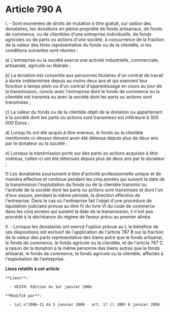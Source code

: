 # Article 790 A

I. - Sont exonérées de droits de mutation à titre gratuit, sur option des donataires, les donations en pleine propriété de
fonds artisanaux, de fonds de commerce, ou de clientèles d'une entreprise individuelle, de fonds agricoles ou de parts ou
actions d'une société, à concurrence de la fraction de la valeur des titres représentative du fonds ou de la clientèle, si
les conditions suivantes sont réunies :

a) L'entreprise ou la société exerce une activité industrielle, commerciale, artisanale, agricole ou libérale ;

b) La donation est consentie aux personnes titulaires d'un contrat de travail à durée indéterminée depuis au moins deux ans
et qui exercent leur fonction à temps plein ou d'un contrat d'apprentissage en cours au jour de la transmission, conclu avec
l'entreprise dont le fonds de commerce ou la clientèle est transmis ou avec la société dont les parts ou actions sont
transmises ;

c) La valeur du fonds ou de la clientèle objet de la donation ou appartenant à la société dont les parts ou actions sont
transmises est inférieure à 300 000 Euros ;

d) Lorsqu'ils ont été acquis à titre onéreux, le fonds ou la clientèle mentionnés ci-dessus doivent avoir été détenus depuis
plus de deux ans par le donateur ou la société ;

e) Lorsque la transmission porte sur des parts ou actions acquises à titre onéreux, celles-ci ont été détenues depuis plus de
deux ans par le donateur ;

f) Les donataires poursuivent à titre d'activité professionnelle unique et de manière effective et continue pendant les cinq
années qui suivent la date de la transmission l'exploitation du fonds ou de la clientèle transmis ou l'activité de la société
dont les parts ou actions sont transmises et dont l'un d'eux assure, pendant la même période, la direction effective de
l'entreprise. Dans le cas où l'entreprise fait l'objet d'une procédure de liquidation judiciaire prévue au titre IV du livre
VI du code de commerce dans les cinq années qui suivent la date de la transmission, il n'est pas procédé à la déchéance du
régime de faveur prévu au premier alinéa.

II. - Lorsque les donataires ont exercé l'option prévue au I, le bénéfice de ses dispositions est exclusif de l'application
de l'article 787 B sur la fraction de la valeur des parts représentative des biens autre que le fonds artisanal, le fonds de
commerce, le fonds agricole ou la clientèle, et de l'article 787 C à raison de la donation à la même personne des biens
autres que le fonds artisanal, le fonds de commerce, le fonds agricole ou la clientèle, affectés à l'exploitation de
l'entreprise.

**Liens relatifs à cet article**

	**Liens**:

	  - HISTO: Edition du 1er janvier 2006

	**Modifié par**:

	  - Loi n°2006-11 du 5 janvier 2006 - art. 17 () JORF 6 janvier 2006
